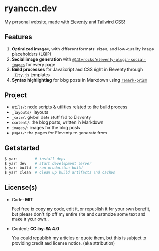 # ryanccn.dev

My personal website, made with [Eleventy](https://www.11ty.dev/) and [Tailwind CSS](https://tailwindcss.com/)!

## Features

1. **Optimized images**, with different formats, sizes, and low-quality image placeholders (LQIP)
2. **Social image generation** with [`@11tyrocks/eleventy-plugin-social-images`](https://npm.im/@11tyrocks/eleventy-plugin-social-images) for every page
3. **Build processes** for JavaScript and CSS right in Eleventy through `.11ty.js` templates
4. **Syntax highlighting** for blog posts in Markdown using [`remark-prism`](https://npm.im/remark-prism)

## Project

- `utils/`: node scripts & utilities related to the build process
- `_layouts/`: layouts
- `_data/`: global data stuff fed to Eleventy
- `content/`: the blog posts, written in Markdown
- `images/`: images for the blog posts
- `pages/`: the pages for Eleventy to generate from

## Get started

```bash
$ yarn        # install deps
$ yarn dev    # start development server
$ yarn build  # run production build
$ yarn clean  # clean up build artifacts and caches
```

## License(s)

- Code: **MIT**

  Feel free to copy my code, edit it, or republish it for your own benefit, but please don't rip off my entire site and custmoize some text and make it your own...

- Content: **CC-by-SA 4.0**

  You could republish my articles or quote them, but this is subject to providing credit and license notice. (aka attribution)
